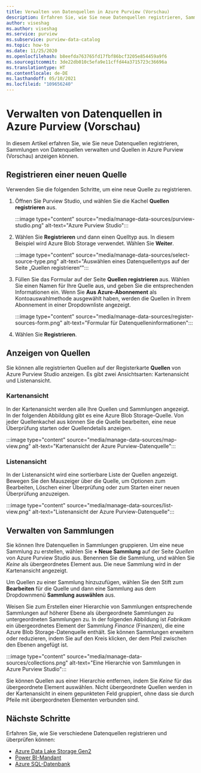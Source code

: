 ```yaml
---
title: Verwalten von Datenquellen in Azure Purview (Vorschau)
description: Erfahren Sie, wie Sie neue Datenquellen registrieren, Sammlungen von Datenquellen verwalten und Quellen in Azure Purview (Vorschau) anzeigen können.
author: viseshag
ms.author: viseshag
ms.service: purview
ms.subservice: purview-data-catalog
ms.topic: how-to
ms.date: 11/25/2020
ms.openlocfilehash: b8eefda763765fd17fbf86bcf3205e854459a9f6
ms.sourcegitcommit: 3de22db010c5efa9e11cffd44a3715723c36696a
ms.translationtype: HT
ms.contentlocale: de-DE
ms.lasthandoff: 05/10/2021
ms.locfileid: "109656240"
---
```

# <a name="manage-data-sources-in-azure-purview-preview"></a>Verwalten von Datenquellen in Azure Purview (Vorschau)

In diesem Artikel erfahren Sie, wie Sie neue Datenquellen registrieren, Sammlungen von Datenquellen verwalten und Quellen in Azure Purview (Vorschau) anzeigen können.

## <a name="register-a-new-source"></a>Registrieren einer neuen Quelle

Verwenden Sie die folgenden Schritte, um eine neue Quelle zu registrieren.

1. Öffnen Sie Purview Studio, und wählen Sie die Kachel **Quellen registrieren** aus.

   :::image type="content" source="media/manage-data-sources/purview-studio.png" alt-text="Azure Purview Studio":::

1. Wählen Sie **Registrieren** und dann einen Quelltyp aus. In diesem Beispiel wird Azure Blob Storage verwendet. Wählen Sie **Weiter**.

   :::image type="content" source="media/manage-data-sources/select-source-type.png" alt-text="Auswählen eines Datenquellentyps auf der Seite „Quellen registrieren“":::

2. Füllen Sie das Formular auf der Seite **Quellen registrieren** aus. Wählen Sie einen Namen für Ihre Quelle aus, und geben Sie die entsprechenden Informationen ein. Wenn Sie **Aus Azure-Abonnement** als Kontoauswahlmethode ausgewählt haben, werden die Quellen in Ihrem Abonnement in einer Dropdownliste angezeigt. 

   :::image type="content" source="media/manage-data-sources/register-sources-form.png" alt-text="Formular für Datenquelleninformationen":::

3. Wählen Sie **Registrieren**.

## <a name="view-sources"></a>Anzeigen von Quellen

Sie können alle registrierten Quellen auf der Registerkarte **Quellen** von Azure Purview Studio anzeigen. Es gibt zwei Ansichtsarten: Kartenansicht und Listenansicht.

### <a name="map-view"></a>Kartenansicht

In der Kartenansicht werden alle Ihre Quellen und Sammlungen angezeigt. In der folgenden Abbildung gibt es eine Azure Blob Storage-Quelle. Von jeder Quellenkachel aus können Sie die Quelle bearbeiten, eine neue Überprüfung starten oder Quellendetails anzeigen.

:::image type="content" source="media/manage-data-sources/map-view.png" alt-text="Kartenansicht der Azure Purview-Datenquelle":::

### <a name="list-view"></a>Listenansicht

In der Listenansicht wird eine sortierbare Liste der Quellen angezeigt. Bewegen Sie den Mauszeiger über die Quelle, um Optionen zum Bearbeiten, Löschen einer Überprüfung oder zum Starten einer neuen Überprüfung anzuzeigen.

:::image type="content" source="media/manage-data-sources/list-view.png" alt-text="Listenansicht der Azure Purview-Datenquelle":::

## <a name="manage-collections"></a>Verwalten von Sammlungen

Sie können Ihre Datenquellen in Sammlungen gruppieren. Um eine neue Sammlung zu erstellen, wählen Sie **+ Neue Sammlung** auf der Seite *Quellen* von Azure Purview Studio aus. Benennen Sie die Sammlung, und wählen Sie *Keine* als übergeordnetes Element aus. Die neue Sammlung wird in der Kartenansicht angezeigt.

Um Quellen zu einer Sammlung hinzuzufügen, wählen Sie den Stift zum **Bearbeiten** für die Quelle und dann eine Sammlung aus dem Dropdownmenü **Sammlung auswählen** aus.

Weisen Sie zum Erstellen einer Hierarchie von Sammlungen entsprechende Sammlungen auf höherer Ebene als übergeordnete Sammlungen zu untergeordneten Sammlungen zu. In der folgenden Abbildung ist *Fabrikam* ein übergeordnetes Element der Sammlung *Finance* (Finanzen), die eine Azure Blob Storage-Datenquelle enthält. Sie können Sammlungen erweitern oder reduzieren, indem Sie auf den Kreis klicken, der dem Pfeil zwischen den Ebenen angefügt ist.

:::image type="content" source="media/manage-data-sources/collections.png" alt-text="Eine Hierarchie von Sammlungen in Azure Purview Studio":::

Sie können Quellen aus einer Hierarchie entfernen, indem Sie *Keine* für das übergeordnete Element auswählen. Nicht übergeordnete Quellen werden in der Kartenansicht in einem gepunkteten Feld gruppiert, ohne dass sie durch Pfeile mit übergeordneten Elementen verbunden sind.

## <a name="next-steps"></a>Nächste Schritte

Erfahren Sie, wie Sie verschiedene Datenquellen registrieren und überprüfen können:

* [Azure Data Lake Storage Gen2](register-scan-adls-gen2.md)
* [Power BI-Mandant](register-scan-power-bi-tenant.md)
* [Azure SQL-Datenbank](register-scan-azure-sql-database.md)

